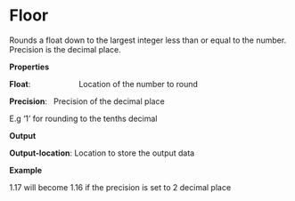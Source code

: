 # Floor

Rounds a float down to the largest integer less than or equal to the number. Precision is the decimal place.

 **Properties**
 

**Float**:                      Location of the number to round

**Precision**:              Precision of the decimal place

E.g ‘1’ for rounding to the tenths decimal

 **Output**
 

**Output-location**: Location to store the output data

**Example**

1.17 will become 1.16 if the precision is set to 2 decimal place